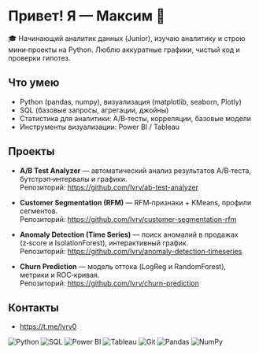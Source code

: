 # Привет! Я — Максим 👋

🎓 Начинающий аналитик данных (Junior), изучаю аналитику и строю мини‑проекты на Python. Люблю аккуратные графики, чистый код и проверки гипотез.

## Что умею
- Python (pandas, numpy), визуализация (matplotlib, seaborn, Plotly)
- SQL (базовые запросы, агрегации, джойны)
- Статистика для аналитики: A/B‑тесты, корреляции, базовые модели
- Инструменты визуализации: Power BI / Tableau

## Проекты

- **A/B Test Analyzer** — автоматический анализ результатов A/B‑теста, бутстрэп‑интервалы и графики.  
  Репозиторий: https://github.com/lvrv/ab-test-analyzer

- **Customer Segmentation (RFM)** — RFM‑признаки + KMeans, профили сегментов.  
  Репозиторий: https://github.com/lvrv/customer-segmentation-rfm

- **Anomaly Detection (Time Series)** — поиск аномалий в продажах (z‑score и IsolationForest), интерактивный график.  
  Репозиторий: https://github.com/lvrv/anomaly-detection-timeseries

- **Churn Prediction** — модель оттока (LogReg и RandomForest), метрики и ROC‑кривая.  
  Репозиторий: https://github.com/lvrv/churn-prediction

## Контакты
- https://t.me/lvrv0


![Python](https://img.shields.io/badge/Python-3776AB?logo=python&logoColor=white)
![SQL](https://img.shields.io/badge/SQL-025E8C?logo=postgresql&logoColor=white)
![Power BI](https://img.shields.io/badge/PowerBI-F2C811?logo=powerbi&logoColor=black)
![Tableau](https://img.shields.io/badge/Tableau-E97627?logo=tableau&logoColor=white)
![Git](https://img.shields.io/badge/Git-F05033?logo=git&logoColor=white)
![Pandas](https://img.shields.io/badge/Pandas-150458?logo=pandas&logoColor=white)
![NumPy](https://img.shields.io/badge/Numpy-013243?logo=numpy&logoColor=white)
